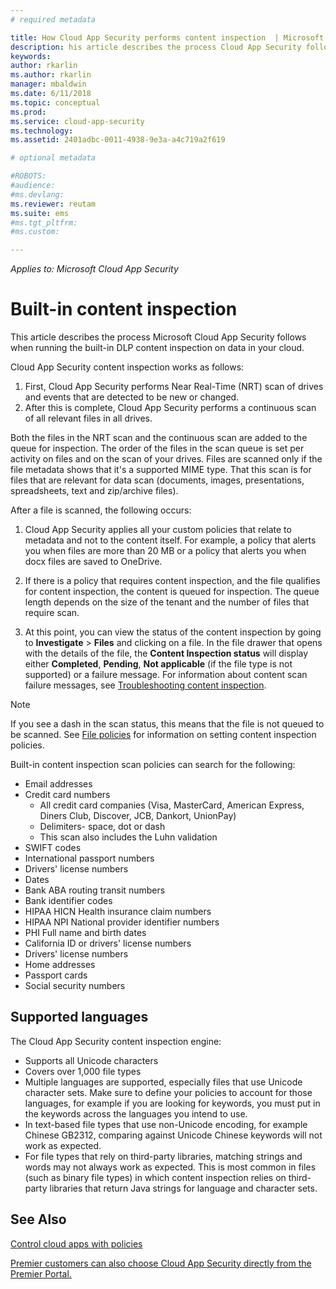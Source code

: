 ```yaml
---
# required metadata

title: How Cloud App Security performs content inspection  | Microsoft Docs
description: his article describes the process Cloud App Security follows when performing DLP content inspection on data in your cloud. 
keywords:
author: rkarlin
ms.author: rkarlin
manager: mbaldwin
ms.date: 6/11/2018
ms.topic: conceptual
ms.prod:
ms.service: cloud-app-security
ms.technology:
ms.assetid: 2401adbc-0011-4938-9e3a-a4c719a2f619

# optional metadata

#ROBOTS:
#audience:
#ms.devlang:
ms.reviewer: reutam
ms.suite: ems
#ms.tgt_pltfrm:
#ms.custom:

---
```



*Applies to: Microsoft Cloud App Security*



# Built-in content inspection

This article describes the process Microsoft Cloud App Security follows when running the built-in DLP content inspection on data in your cloud. 


Cloud App Security content inspection works as follows:
1. First, Cloud App Security performs Near Real-Time (NRT) scan of drives and events that are detected to be new or changed.
2. After this is complete, Cloud App Security performs a continuous scan of all relevant files in all drives.  

Both the files in the NRT scan and the continuous scan are added to the queue for inspection. The order of the files in the scan queue is set per activity on files and on the scan of your drives. Files are scanned only if the file metadata shows that it's a supported MIME type. That this scan is for files that are relevant for data scan (documents, images, presentations, spreadsheets, text and zip/archive files).  

After a file is scanned, the following occurs:

1. Cloud App Security applies all your custom policies that relate to metadata and not to the content itself. For example, a policy that alerts you when files are more than 20 MB or a policy that alerts you when docx files are saved to OneDrive. 

2. If there is a policy that requires content inspection, and the file qualifies for content inspection, the content is queued for inspection. The queue length depends on the size of the tenant and the number of files that require scan. 

3. At this point, you can view the status of the content inspection by going to **Investigate** > **Files** and clicking on a file. In the file drawer that opens with the details of the file, the **Content Inspection status** will display either **Completed**, **Pending**, **Not applicable** (if the file type is not supported) or a failure message. For information about content scan failure messages, see [Troubleshooting content inspection](troubleshooting-content-inspection.md).

> [!NOTE]
> If you see a dash in the scan status, this means that the file is not queued to be scanned. See [File policies](data-protection-policies.md) for information on setting content inspection policies.

Built-in content inspection scan policies can search for the following:

- Email addresses 
- Credit card numbers 
  -	All credit card companies (Visa, MasterCard, American Express, Diners Club, Discover, JCB, Dankort, UnionPay) 
  - Delimiters- space, dot or dash
  - This scan also includes the Luhn validation
- SWIFT codes
- International passport numbers
- Drivers' license numbers
- Dates
- Bank ABA routing transit numbers
- Bank identifier codes
- HIPAA HICN Health insurance claim numbers
- HIPAA NPI National provider identifier numbers
- PHI Full name and birth dates
- California ID or drivers' license numbers
- Drivers' license numbers
- Home addresses
- Passport cards
- Social security numbers

## Supported languages

The Cloud App Security content inspection engine:
-	Supports all Unicode characters
-	Covers over 1,000 file types
-	Multiple languages are supported, especially files that use Unicode character sets. Make sure to define your policies to account for those languages, for example if you are looking for keywords, you must put in the keywords across the languages you intend to use.
-	In text-based file types that use non-Unicode encoding, for example Chinese GB2312, comparing against Unicode Chinese keywords will not work as expected.
-	For file types that rely on third-party libraries, matching strings and words may not always work as expected. This is most common in files (such as binary file types) in which content inspection relies on third-party libraries that return Java strings for language and character sets.



## See Also  
[Control cloud apps with policies](control-cloud-apps-with-policies.md)   

[Premier customers can also choose Cloud App Security directly from the Premier Portal.](https://premier.microsoft.com/)  
  